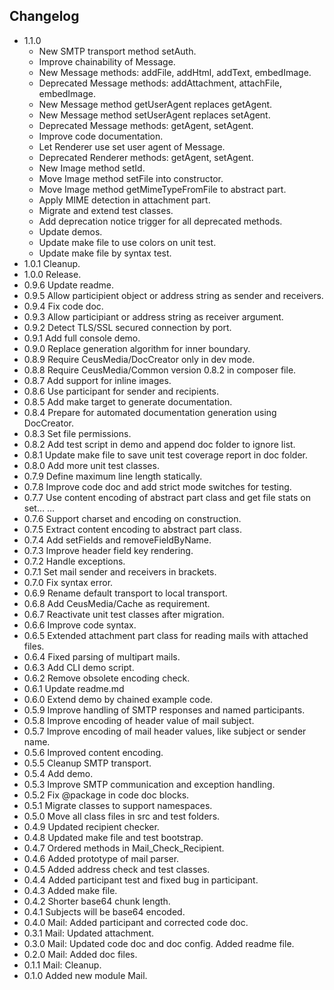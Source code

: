 
## Changelog

- 1.1.0
	* New SMTP transport method setAuth.
	* Improve chainability of Message.
	* New Message methods: addFile, addHtml, addText, embedImage.
	* Deprecated Message methods: addAttachment, attachFile, embedImage.
	* New Message method getUserAgent replaces getAgent.
	* New Message method setUserAgent replaces setAgent.
	* Deprecated Message methods: getAgent, setAgent.
	* Improve code documentation.
	* Let Renderer use set user agent of Message.
	* Deprecated Renderer methods: getAgent, setAgent.
	* New Image method setId.
	* Move Image method setFile into constructor.
	* Move Image method getMimeTypeFromFile to abstract part.
	* Apply MIME detection in attachment part.
	* Migrate and extend test classes.
	* Add deprecation notice trigger for all deprecated methods.
	* Update demos.
	* Update make file to use colors on unit test.
	* Update make file by syntax test.
- 1.0.1 Cleanup.
- 1.0.0 Release.
- 0.9.6 Update readme.
- 0.9.5 Allow participient object or address string as sender and receivers.
- 0.9.4 Fix code doc.
- 0.9.3 Allow participiant or address string as receiver argument.
- 0.9.2 Detect TLS/SSL secured connection by port.
- 0.9.1 Add full console demo.
- 0.9.0 Replace generation algorithm for inner boundary.
- 0.8.9 Require CeusMedia/DocCreator only in dev mode.
- 0.8.8 Require CeusMedia/Common version 0.8.2 in composer file.
- 0.8.7 Add support for inline images.
- 0.8.6 Use participant for sender and recipients.
- 0.8.5 Add make target to generate documentation.
- 0.8.4 Prepare for automated documentation generation using DocCreator.
- 0.8.3 Set file permissions.
- 0.8.2 Add test script in demo and append doc folder to ignore list.
- 0.8.1 Update make file to save unit test coverage report in doc folder.
- 0.8.0 Add more unit test classes.
- 0.7.9 Define maximum line length statically.
- 0.7.8 Improve code doc and add strict mode switches for testing.
- 0.7.7 Use content encoding of abstract part class and get file stats on set…  …
- 0.7.6 Support charset and encoding on construction.
- 0.7.5 Extract content encoding to abstract part class.
- 0.7.4 Add setFields and removeFieldByName.
- 0.7.3 Improve header field key rendering.
- 0.7.2 Handle exceptions.
- 0.7.1 Set mail sender and receivers in brackets.
- 0.7.0 Fix syntax error.
- 0.6.9 Rename default transport to local transport.
- 0.6.8 Add CeusMedia/Cache as requirement.
- 0.6.7 Reactivate unit test classes after migration.
- 0.6.6 Improve code syntax.
- 0.6.5 Extended attachment part class for reading mails with attached files.
- 0.6.4 Fixed parsing of multipart mails.
- 0.6.3 Add CLI demo script.
- 0.6.2 Remove obsolete encoding check.
- 0.6.1 Update readme.md
- 0.6.0 Extend demo by chained example code.
- 0.5.9 Improve handling of SMTP responses and named participants.
- 0.5.8 Improve encoding of header value of mail subject.
- 0.5.7 Improve encoding of mail header values, like subject or sender name.
- 0.5.6 Improved content encoding.
- 0.5.5 Cleanup SMTP transport.
- 0.5.4 Add demo.
- 0.5.3 Improve SMTP communication and exception handling.
- 0.5.2 Fix @package in code doc blocks.
- 0.5.1 Migrate classes to support namespaces.
- 0.5.0 Move all class files in src and test folders.
- 0.4.9 Updated recipient checker.
- 0.4.8 Updated make file and test bootstrap.
- 0.4.7 Ordered methods in Mail_Check_Recipient.
- 0.4.6 Added prototype of mail parser.
- 0.4.5 Added address check and test classes.
- 0.4.4 Added participant test and fixed bug in participant.
- 0.4.3 Added make file.
- 0.4.2 Shorter base64 chunk length.
- 0.4.1 Subjects will be base64 encoded.
- 0.4.0 Mail: Added participant and corrected code doc.
- 0.3.1 Mail: Updated attachment.
- 0.3.0 Mail: Updated code doc and doc config. Added readme file.
- 0.2.0 Mail: Added doc files.
- 0.1.1 Mail: Cleanup.
- 0.1.0 Added new module Mail.
